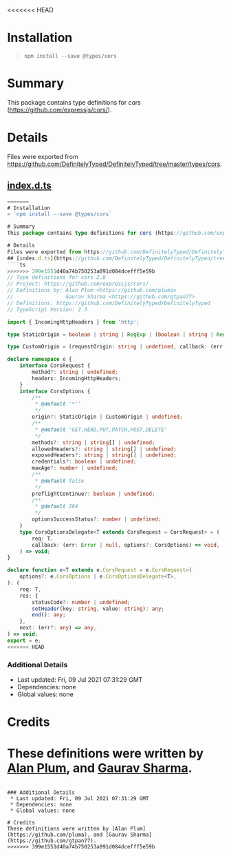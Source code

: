 <<<<<<< HEAD
# Installation
> `npm install --save @types/cors`

# Summary
This package contains type definitions for cors (https://github.com/expressjs/cors/).

# Details
Files were exported from https://github.com/DefinitelyTyped/DefinitelyTyped/tree/master/types/cors.
## [index.d.ts](https://github.com/DefinitelyTyped/DefinitelyTyped/tree/master/types/cors/index.d.ts)
````ts
=======
# Installation
> `npm install --save @types/cors`

# Summary
This package contains type definitions for cors (https://github.com/expressjs/cors/).

# Details
Files were exported from https://github.com/DefinitelyTyped/DefinitelyTyped/tree/master/types/cors.
## [index.d.ts](https://github.com/DefinitelyTyped/DefinitelyTyped/tree/master/types/cors/index.d.ts)
````ts
>>>>>>> 399e1551d40a74b750253a891d084dcefff5e59b
// Type definitions for cors 2.8
// Project: https://github.com/expressjs/cors/
// Definitions by: Alan Plum <https://github.com/pluma>
//                 Gaurav Sharma <https://github.com/gtpan77>
// Definitions: https://github.com/DefinitelyTyped/DefinitelyTyped
// TypeScript Version: 2.3

import { IncomingHttpHeaders } from 'http';

type StaticOrigin = boolean | string | RegExp | (boolean | string | RegExp)[];

type CustomOrigin = (requestOrigin: string | undefined, callback: (err: Error | null, origin?: StaticOrigin) => void) => void;

declare namespace e {
    interface CorsRequest {
        method?: string | undefined;
        headers: IncomingHttpHeaders;
    }
    interface CorsOptions {
        /**
         * @default '*''
         */
        origin?: StaticOrigin | CustomOrigin | undefined;
        /**
         * @default 'GET,HEAD,PUT,PATCH,POST,DELETE'
         */
        methods?: string | string[] | undefined;
        allowedHeaders?: string | string[] | undefined;
        exposedHeaders?: string | string[] | undefined;
        credentials?: boolean | undefined;
        maxAge?: number | undefined;
        /**
         * @default false
         */
        preflightContinue?: boolean | undefined;
        /**
         * @default 204
         */
        optionsSuccessStatus?: number | undefined;
    }
    type CorsOptionsDelegate<T extends CorsRequest = CorsRequest> = (
        req: T,
        callback: (err: Error | null, options?: CorsOptions) => void,
    ) => void;
}

declare function e<T extends e.CorsRequest = e.CorsRequest>(
    options?: e.CorsOptions | e.CorsOptionsDelegate<T>,
): (
    req: T,
    res: {
        statusCode?: number | undefined;
        setHeader(key: string, value: string): any;
        end(): any;
    },
    next: (err?: any) => any,
) => void;
export = e;
<<<<<<< HEAD

````

### Additional Details
 * Last updated: Fri, 09 Jul 2021 07:31:29 GMT
 * Dependencies: none
 * Global values: none

# Credits
These definitions were written by [Alan Plum](https://github.com/pluma), and [Gaurav Sharma](https://github.com/gtpan77).
=======

````

### Additional Details
 * Last updated: Fri, 09 Jul 2021 07:31:29 GMT
 * Dependencies: none
 * Global values: none

# Credits
These definitions were written by [Alan Plum](https://github.com/pluma), and [Gaurav Sharma](https://github.com/gtpan77).
>>>>>>> 399e1551d40a74b750253a891d084dcefff5e59b
